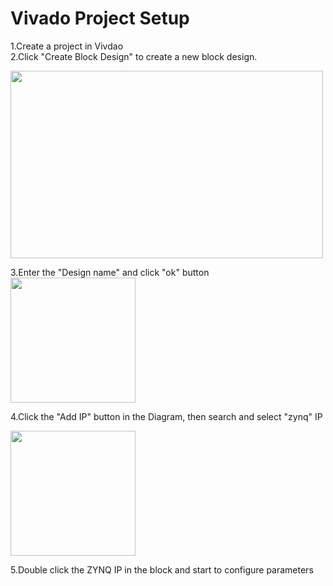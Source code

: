 # Vivado Project Setup

1.Create a project in Vivdao  
2.Click "Create Block Design" to create a new block design.  

<img width="500" height="300" src=https://github.com/jeffrey8373/zynq-ultrascale-plus/blob/main/petalinux/pictures/Xnip2021-06-22_09-10-32.jpeg>  

3.Enter the "Design name" and click "ok" button  
<img width="200" height="200" src=https://github.com/jeffrey8373/zynq-ultrascale-plus/blob/main/petalinux/pictures/Xnip2021-06-22_09-24-42.jpeg>  

4.Click the "Add IP" button in the Diagram, then search and select "zynq" IP  

<img width="200" height="200" src=https://github.com/jeffrey8373/zynq-ultrascale-plus/blob/main/petalinux/pictures/Xnip2021-06-22_09-30-03.jpeg>  

5.Double click the ZYNQ IP in the block and start to configure parameters  
